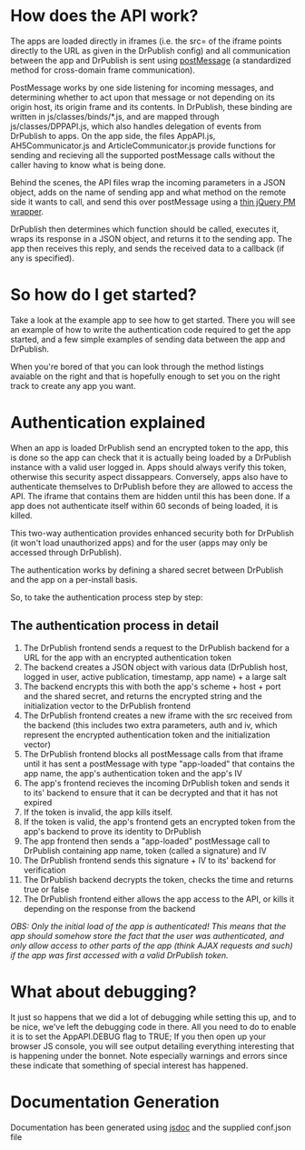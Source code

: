 How does the API work?
==========================
The apps are loaded directly in iframes (i.e. the src= of the iframe points directly to the URL as given in the DrPublish config) and all communication between the app and DrPublish is sent using [postMessage](https://developer.mozilla.org/en/DOM/window.postMessage) (a standardized method for cross-domain frame communication).

PostMessage works by one side listening for incoming messages, and determining whether to act upon that message or not depending on its origin host, its origin frame and its contents.
In DrPublish, these binding are written in js/classes/binds/\*.js, and are mapped through js/classes/DPPAPI.js, which also handles delegation of events from DrPublish to apps.
On the app side, the files AppAPI.js, AH5Communicator.js and ArticleCommunicator.js provide functions for sending and recieving all the supported postMessage calls without the caller having to know what is being done.

Behind the scenes, the API files wrap the incoming parameters in a JSON object, adds on the name of sending app and what method on the remote side it wants to call, and send this over postMessage using a [thin jQuery PM wrapper](http://postmessage.freebaseapps.com/).

DrPublish then determines which function should be called, executes it, wraps its response in a JSON object, and returns it to the sending app. The app then receives this reply, and sends the received data to a callback (if any is specified).

So how do I get started?
================
Take a look at the example app to see how to get started. There you will see an example of how to write the authentication code required to get the app started, and a few simple examples of sending data between the app and DrPublish.

When you're bored of that you can look through the method listings avaiable on the right and that is hopefully enough to set you on the right track to create any app you want.

Authentication explained
==============
When an app is loaded DrPublish send an encrypted token to the app, this is done so the app can check that it is actually being loaded by a DrPublish instance with a valid user logged in. Apps should always verify this token, otherwise this security aspect dissappears.
Conversely, apps also have to authenticate themselves to DrPublish before they are allowed to access the API. The iframe that contains them are hidden until this has been done.
If a app does not authenticate itself within 60 seconds of being loaded, it is killed.

This two-way authentication provides enhanced security both for DrPublish (it won't load unauthorized apps) and for the user (apps may only be accessed through DrPublish).

The authentication works by defining a shared secret between DrPublish and the app on a per-install basis.

So, to take the authentication process step by step:

The authentication process in detail
----------------
1. The DrPublish frontend sends a request to the DrPublish backend for a URL for the app with an encrypted authentication token
2. The backend creates a JSON object with various data (DrPublish host, logged in user, active publication, timestamp, app name) + a large salt
3. The backend encrypts this with both the app's scheme + host + port and the shared secret, and returns the encrypted string and the initialization vector to the DrPublish frontend
4. The DrPublish frontend creates a new iframe with the src received from the backend (this includes two extra parameters, auth and iv, which represent the encrypted authentication token and the initialization vector)
5. The DrPublish frontend blocks all postMessage calls from that iframe until it has sent a postMessage with type "app-loaded" that contains the app name, the app's authentication token and the app's IV
6. The app's frontend recieves the incoming DrPublish token and sends it to its' backend to ensure that it can be decrypted and that it has not expired
7. If the token is invalid, the app kills itself.
8. If the token is valid, the app's frontend gets an encrypted token from the app's backend to prove its identity to DrPublish
10. The app frontend then sends a "app-loaded" postMessage call to DrPublish containing app name, token (called a signature) and IV
11. The DrPublish frontend sends this signature + IV to its' backend for verification
12. The DrPublish backend decrypts the token, checks the time and returns true or false
13. The DrPublish frontend either allows the app access to the API, or kills it depending on the response from the backend

*OBS: Only the initial load of the app is authenticated! This means that the app should somehow store the fact that the user was authenticated, and only allow access to other parts of the app (think AJAX requests and such) if the app was first accessed with a valid DrPublish token.*

What about debugging?
=====================
It just so happens that we did a lot of debugging while setting this up, and to be nice, we've left the debugging code in there. All you need to do to enable it is to set the AppAPI.DEBUG flag to TRUE;
If you then open up your browser JS console, you will see output detailing everything interesting that is happening under the bonnet.
Note especially warnings and errors since these indicate that something of special interest has happened.

Documentation Generation
========================
Documentation has been generated using [jsdoc](https://github.com/jsdoc3/jsdoc) and the supplied conf.json file
